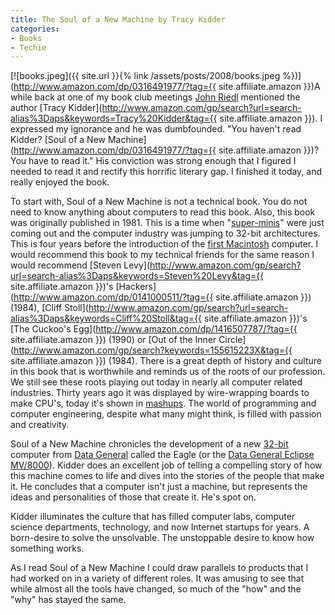 ```yaml
---
title: The Soul of a New Machine by Tracy Kidder
categories:
- Books
- Techie
---
```


[![books.jpeg]({{ site.url }}{% link /assets/posts/2008/books.jpeg %})](http://www.amazon.com/dp/0316491977/?tag={{ site.affiliate.amazon }})A while back at one of my book club meetings [John Riedl](http://www.grouplens.org/blog/21) mentioned the author [Tracy Kidder](http://www.amazon.com/gp/search?url=search-alias%3Daps&keywords=Tracy%20Kidder&tag={{ site.affiliate.amazon }}). I expressed my ignorance and he was dumbfounded. "You haven't read Kidder? [Soul of a New Machine](http://www.amazon.com/dp/0316491977/?tag={{ site.affiliate.amazon }})? You have to read it." His conviction was strong enough that I figured I needed to read it and rectify this horrific literary gap. I finished it today, and really enjoyed the book.

To start with, Soul of a New Machine is not a technical book. You do not need to know anything about computers to read this book. Also, this book was originally published in 1981. This is a time when "[super-minis](http://en.wikipedia.org/wiki/Superminicomputer)" were just coming out and the computer industry was jumping to 32-bit architectures. This is four years before the introduction of the [first Macintosh](http://en.wikipedia.org/wiki/Macintosh_128K) computer. I would recommend this book to my technical friends for the same reason I would recommend [Steven Levy](http://www.amazon.com/gp/search?url=search-alias%3Daps&keywords=Steven%20Levy&tag={{ site.affiliate.amazon }})'s [Hackers](http://www.amazon.com/dp/0141000511/?tag={{ site.affiliate.amazon }}) (1984), [Cliff Stoll](http://www.amazon.com/gp/search?url=search-alias%3Daps&keywords=Cliff%20Stoll&tag={{ site.affiliate.amazon }})'s [The Cuckoo's Egg](http://www.amazon.com/dp/1416507787/?tag={{ site.affiliate.amazon }}) (1990) or [Out of the Inner Circle](http://www.amazon.com/gp/search?keywords=155615223X&tag={{ site.affiliate.amazon }}) (1984). There is a great depth of history and culture in this book that is worthwhile and reminds us of the roots of our profession. We still see these roots playing out today in nearly all computer related industries. Thirty years ago it was displayed by wire-wrapping boards to make CPU's, today it's shown in [mashups](http://en.wikipedia.org/wiki/Mashup_%28web_application_hybrid%29). The world of programming and computer engineering, despite what many might think, is filled with passion and creativity.

Soul of a New Machine chronicles the development of a new [32-bit](http://en.wikipedia.org/wiki/32-bit) computer from [Data General](http://en.wikipedia.org/wiki/Data_General) called the Eagle (or the [Data General Eclipse MV/8000](http://en.wikipedia.org/wiki/Data_General_Eclipse_MV/8000)). Kidder does an excellent job of telling a compelling story of how this machine comes to life and dives into the stories of the people that make it. He concludes that a computer isn't just a machine, but represents the ideas and personalities of those that create it. He's spot on.

Kidder illuminates the culture that has filled computer labs, computer science departments, technology, and now Internet startups for years. A born-desire to solve the unsolvable. The unstoppable desire to know how something works.

As I read Soul of a New Machine I could draw parallels to products that I had worked on in a variety of different roles. It was amusing to see that while almost all the tools have changed, so much of the "how" and the "why" has stayed the same.
